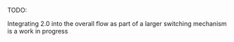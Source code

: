 TODO:

Integrating 2.0 into the overall flow as part of a larger switching mechanism is a work in progress